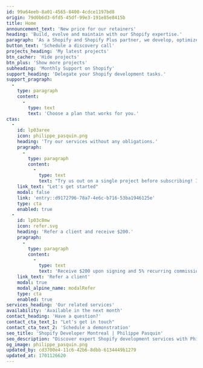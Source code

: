 ```yaml
---
id: 99a64eeb-8a01-4565-8400-4cdce1197bd8
origin: 79d0b6d3-6fd5-45df-99e3-191e85e8415b
title: Home
announcement_text: 'New price for our retainers'
heading: 'Build, evolve and maintain with our Shopify expertise.'
paragraph: 'As a Shopify and Shopify Plus partner, we develop, optimize, and maintain eCommerce solutions on Shopify.'
button_text: 'Schedule a discovery call'
projects_heading: 'My latest projects'
btn_cacher: 'Hide projects'
btn_plus: 'Show more projects'
subheading: 'Monthly Support on Shopify'
support_heading: 'Delegate your Shopify development tasks.'
support_pragraph:
  -
    type: paragraph
    content:
      -
        type: text
        text: 'Choose a plan that works for you.'
ctas:
  -
    id: lp03aree
    icon: philippe_pasquin.png
    heading: 'Try our services without any obligations.'
    pragraph:
      -
        type: paragraph
        content:
          -
            type: text
            text: "Try us out on a single project before subscribing! It's the perfect way to give us a trial and ensure our service is right for you before committing."
    link_text: "Let's get started"
    modal: false
    link: 'entry::d9172796-78a7-4e6c-b716-53ba1946125e'
    type: cta
    enabled: true
  -
    id: lp03c8mw
    icon: refer.svg
    heading: 'Refer a client and receive $200.'
    pragraph:
      -
        type: paragraph
        content:
          -
            type: text
            text: 'Receive $200 upon signing and 5% recurring commission for the first three months.'
    link_text: 'Refer a client'
    modal: true
    modal_alpine_name: modalRefer
    type: cta
    enabled: true
services_heading: 'Our related services'
availability: 'Available in the next month'
contact_heading: 'Have a question?'
contact_cta_text_1: "Let's get in touch"
contact_cta_text_2: 'Schedule a demonstration'
seo_title: 'Shopify Developer Montreal | Philippe Pasquin'
seo_description: "Discover expert Shopify development services with Philippe Pasquin in Montreal. Specializing in crafting customized Shopify solutions, we offer a wide range of services including site creation, optimization, and maintenance tailored to your business needs. Whether you're launching a new online store or enhancing an existing one, we provide top-notch expertise in Shopify design and functionality."
og_image: philippe_pasquin.png
updated_by: cd3700e4-11c6-42b6-8dbb-6134449b1279
updated_at: 1701126620
---
```

